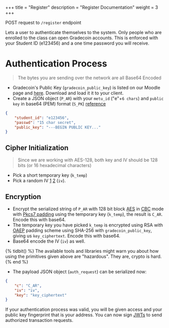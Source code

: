 +++
title = "Register"
description = "Register Documentation"
weight = 3
+++

POST request to `/register` endpoint

Lets a user to authenticate themselves to the system.
Only people who are enrolled to the class can open Gradecoin accounts.
This is enforced with your Student ID (e123456) and a one time password you will receive.

# Authentication Process

> The bytes you are sending over the network are all Base64 Encoded

- Gradecoin's Public Key (`gradecoin_public_key`) is listed on our Moodle page and [here](/gradecoin.pub). Download and load it it to your client.
- Create a JSON object (`P_AR`) with your `metu_id` ("e"+`6 chars`) and `public key` in base64 (PEM) format (`S_PK`) [reference](https://tls.mbed.org/kb/cryptography/asn1-key-structures-in-der-and-pem)
```json
{
    "student_id": "e123456",
    "passwd": "15 char secret",
    "public_key": "---BEGIN PUBLIC KEY..."
}
```

## Cipher Initialization

> Since we are working with AES-128, both key and IV should be 128 bits (or 16 hexadecimal characters)

- Pick a short temporary key (`k_temp`)
- Pick a random IV [1](https://en.wikipedia.org/wiki/Block_cipher_mode_of_operation#Initialization_vector_(IV)) [2](https://en.wikipedia.org/wiki/Initialization_vector) (`iv`).

## Encryption
- Encrypt the serialized string of `P_AR` with 128 bit block [AES](https://en.wikipedia.org/wiki/Initialization_vector) in [CBC](https://en.wikipedia.org/wiki/Block_cipher_mode_of_operation#CBC) mode with [Pkcs7 padding](https://en.wikipedia.org/wiki/Block_cipher_mode_of_operation#Padding) using the temporary key (`k_temp`), the result is `C_AR`. Encode this with base64.
- The temporary key you have picked `k_temp` is encrypted using RSA with [OAEP](https://en.wikipedia.org/wiki/Optimal_asymmetric_encryption_padding) padding scheme using SHA-256 with `gradecoin_public_key`, giving us `key_ciphertext`. Encode this with base64.
- Base64 encode the IV (`iv`) as well.

{% tidbit() %}
The available tools and libraries might warn you about how using the primitives given above are "hazardous". They are, crypto is hard.
{% end %}

- The payload JSON object (`auth_request`) can be serialized now:

```json
{
    "c": "C_AR",
    "iv": "iv",
    "key": "key_ciphertext"
}
```

If your authentication process was valid, you will be given access and your public key fingerprint that is your address.
You can now sign [JWTs](@/JWT.md) to send authorized transaction requests.
